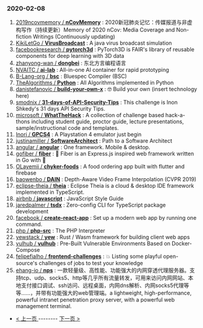 ### 2020-02-08 
1. [
        2019ncovmemory /
**nCovMemory**](https://github.com/2019ncovmemory/nCovMemory) : 2020新冠肺炎记忆：传媒报道与非虚构写作（持续更新）Memory of 2020 nCov: Media Coverage and Non-fiction Writings (Continuously updating)
1. [
        KikiLetGo /
**VirusBroadcast**](https://github.com/KikiLetGo/VirusBroadcast) : A java virus broadcast simulation
1. [
        facebookresearch /
**pytorch3d**](https://github.com/facebookresearch/pytorch3d) : PyTorch3D is FAIR's library of reusable components for deep learning with 3D data
1. [
        zhanyong-wan /
**dongbei**](https://github.com/zhanyong-wan/dongbei) : 东北方言编程语言
1. [
        NVAITC /
**ai-lab**](https://github.com/NVAITC/ai-lab) : All-in-one AI container for rapid prototyping
1. [
        B-Lang-org /
**bsc**](https://github.com/B-Lang-org/bsc) : Bluespec Compiler (BSC)
1. [
        TheAlgorithms /
**Python**](https://github.com/TheAlgorithms/Python) : All Algorithms implemented in Python
1. [
        danistefanovic /
**build-your-own-x**](https://github.com/danistefanovic/build-your-own-x) : 🤓 Build your own (insert technology here)
1. [
        smodnix /
**31-days-of-API-Security-Tips**](https://github.com/smodnix/31-days-of-API-Security-Tips) : This challenge is Inon Shkedy's 31 days API Security Tips.
1. [
        microsoft /
**WhatTheHack**](https://github.com/microsoft/WhatTheHack) : A collection of challenge based hack-a-thons including student guide, proctor guide, lecture presentations, sample/instructional code and templates.
1. [
        Inori /
**GPCS4**](https://github.com/Inori/GPCS4) : A Playstation 4 emulator just begin
1. [
        justinamiller /
**SoftwareArchitect**](https://github.com/justinamiller/SoftwareArchitect) : Path to a Software Architect
1. [
        angular /
**angular**](https://github.com/angular/angular) : One framework. Mobile & desktop.
1. [
        gofiber /
**fiber**](https://github.com/gofiber/fiber) : 🚀 Fiber is an Express.js inspired web framework written in Go with 💖
1. [
        OLayemii /
**chyker-foods**](https://github.com/OLayemii/chyker-foods) : A food ordering app built with flutter and firebase
1. [
        baowenbo /
**DAIN**](https://github.com/baowenbo/DAIN) : Depth-Aware Video Frame Interpolation (CVPR 2019)
1. [
        eclipse-theia /
**theia**](https://github.com/eclipse-theia/theia) : Eclipse Theia is a cloud & desktop IDE framework implemented in TypeScript.
1. [
        airbnb /
**javascript**](https://github.com/airbnb/javascript) : JavaScript Style Guide
1. [
        jaredpalmer /
**tsdx**](https://github.com/jaredpalmer/tsdx) : Zero-config CLI for TypeScript package development
1. [
        facebook /
**create-react-app**](https://github.com/facebook/create-react-app) : Set up a modern web app by running one command.
1. [
        php /
**php-src**](https://github.com/php/php-src) : The PHP Interpreter
1. [
        yewstack /
**yew**](https://github.com/yewstack/yew) : Rust / Wasm framework for building client web apps
1. [
        vulhub /
**vulhub**](https://github.com/vulhub/vulhub) : Pre-Built Vulnerable Environments Based on Docker-Compose
1. [
        felipefialho /
**frontend-challenges**](https://github.com/felipefialho/frontend-challenges) : 💥 Listing some playful open-source's challenges of jobs to test your knowledge
1. [
        ehang-io /
**nps**](https://github.com/ehang-io/nps) : 一款轻量级、高性能、功能强大的内网穿透代理服务器。支持tcp、udp、socks5、http等几乎所有流量转发，可用来访问内网网站、本地支付接口调试、ssh访问、远程桌面，内网dns解析、内网socks5代理等等……，并带有功能强大的web管理端。a lightweight, high-performance, powerful intranet penetration proxy server, with a powerful web management terminal. 

- [ < 上一页 ](https://github.com/able8/github-trending-daily-record/blob/master/2020-02-07.md) -------- [ 下一页 > ](https://github.com/able8/github-trending-daily-record/blob/master/2020-02-09.md)